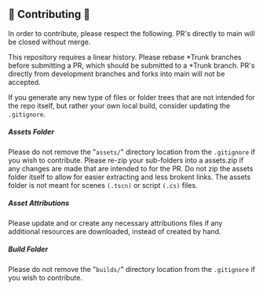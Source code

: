 ## 🔧 Contributing 💾
In order to contribute, please respect the following. PR's directly to main will be closed without merge.

This repository requires a linear history. Please rebase *Trunk branches before submitting a PR, which should be submitted to a *Trunk branch. PR's directly from development branches and forks into main will not be accepted.

If you generate any new type of files or folder trees that are not intended for the repo itself, but rather your own local build, consider updating the `.gitignore`.

##### Assets Folder
Please do not remove the "`assets/`" directory location from the `.gitignore` if you wish to contribute. 
Please re-zip your sub-folders into a assets.zip if any changes are made that are intended to for the PR. Do not zip the assets folder itself to allow for easier extracting and less brokent links.
The assets folder is not meant for scenes `(.tscn)` or script `(.cs)` files.

##### Asset Attributions
Please update and or create any necessary attributions files if any additional resources are downloaded, instead of created by hand.

##### Build Folder
Please do not remove the "`builds/`" directory location from the `.gitignore` if you wish to contribute.
